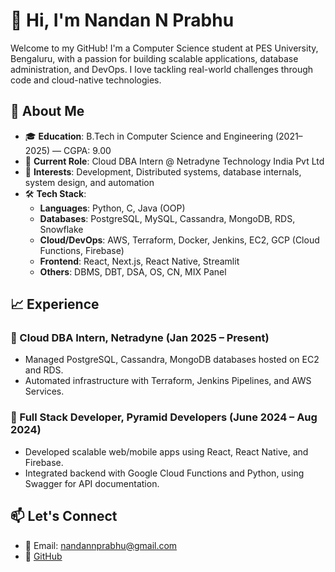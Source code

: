
<!---
NANDANNPRABHU/NANDANNPRABHU is a ✨ special ✨ repository because its `README.md` (this file) appears on your GitHub profile.
You can click the Preview link to take a look at your changes.
--->
# 👋 Hi, I'm Nandan N Prabhu

Welcome to my GitHub! I'm a Computer Science student at PES University, Bengaluru, with a passion for building scalable applications, database administration, and DevOps. I love tackling real-world challenges through code and cloud-native technologies.

## 🚀 About Me

- 🎓 **Education**: B.Tech in Computer Science and Engineering (2021–2025) — CGPA: 9.00
- 💼 **Current Role**: Cloud DBA Intern @ Netradyne Technology India Pvt Ltd
- 🧠 **Interests**: Development, Distributed systems, database internals, system design, and automation
- 🛠️ **Tech Stack**:
  - **Languages**: Python, C, Java (OOP)
  - **Databases**: PostgreSQL, MySQL, Cassandra, MongoDB, RDS, Snowflake
  - **Cloud/DevOps**: AWS, Terraform, Docker, Jenkins, EC2, GCP (Cloud Functions, Firebase)
  - **Frontend**: React, Next.js, React Native, Streamlit
  - **Others**: DBMS, DBT, DSA, OS, CN, MIX Panel

## 📈 Experience

### 🔧 Cloud DBA Intern, Netradyne (Jan 2025 – Present)
- Managed PostgreSQL, Cassandra, MongoDB databases hosted on EC2 and RDS.
- Automated infrastructure with Terraform, Jenkins Pipelines, and AWS Services.

### 🧩 Full Stack Developer, Pyramid Developers (June 2024 – Aug 2024)
- Developed scalable web/mobile apps using React, React Native, and Firebase.
- Integrated backend with Google Cloud Functions and Python, using Swagger for API documentation.

## 📫 Let's Connect

- 📧 Email: nandannprabhu@gmail.com
- 🔗 [GitHub](https://github.com/NANDANNPRABHU)
